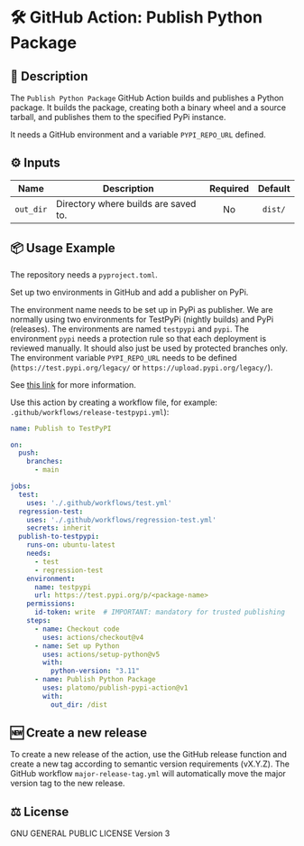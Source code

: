 # 🛠️ GitHub Action: Publish Python Package

## 📄 Description

The `Publish Python Package` GitHub Action builds and publishes a Python package.
It builds the package, creating both a binary wheel and a source tarball,
and publishes them to the specified PyPi instance.

It needs a GitHub environment and a variable `PYPI_REPO_URL` defined.

## ⚙️ Inputs

| Name      | Description                          | Required | Default |
|-----------|--------------------------------------|:--------:|:-------:|
| `out_dir` | Directory where builds are saved to. |    No    | `dist/` |

## 📦 Usage Example

The repository needs a `pyproject.toml`.

Set up two environments in GitHub and add a publisher on PyPi.

The environment name needs to be set up in PyPi as publisher. We are normally using
two environments for TestPyPi (nightly builds) and PyPi (releases). The environments are
named `testpypi` and `pypi`. The environment `pypi` needs a protection rule so that each
deployment is reviewed manually. It should also just be used by protected branches only.
The environment variable `PYPI_REPO_URL` needs to be defined
(`https://test.pypi.org/legacy/` or `https://upload.pypi.org/legacy/`).

See [this link](https://packaging.python.org/en/latest/guides/publishing-package-distribution-releases-using-github-actions-ci-cd-workflows/)
for more information.

Use this action by creating a workflow file, for example:
`.github/workflows/release-testpypi.yml`):

```yaml
name: Publish to TestPyPI

on:
  push:
    branches:
      - main

jobs:
  test:
    uses: './.github/workflows/test.yml'
  regression-test:
    uses: './.github/workflows/regression-test.yml'
    secrets: inherit
  publish-to-testpypi:
    runs-on: ubuntu-latest
    needs:
      - test
      - regression-test
    environment:
      name: testpypi
      url: https://test.pypi.org/p/<package-name>
    permissions:
      id-token: write  # IMPORTANT: mandatory for trusted publishing
    steps:
      - name: Checkout code
        uses: actions/checkout@v4
      - name: Set up Python
        uses: actions/setup-python@v5
        with:
          python-version: "3.11"
      - name: Publish Python Package
        uses: platomo/publish-pypi-action@v1
        with:
          out_dir: /dist
```

## 🆕 Create a new release

To create a new release of the action, use the GitHub release function and create a new
tag according to semantic version requirements (vX.Y.Z).
The GitHub workflow `major-release-tag.yml` will automatically move the major version
tag to the new release.

## ⚖️ License

GNU GENERAL PUBLIC LICENSE Version 3